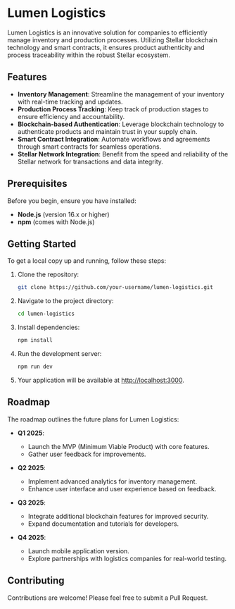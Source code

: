# Lumen Logistics

Lumen Logistics is an innovative solution for companies to efficiently manage inventory and production processes. Utilizing Stellar blockchain technology and smart contracts, it ensures product authenticity and process traceability within the robust Stellar ecosystem.

## Features

- **Inventory Management**: Streamline the management of your inventory with real-time tracking and updates.
- **Production Process Tracking**: Keep track of production stages to ensure efficiency and accountability.
- **Blockchain-based Authentication**: Leverage blockchain technology to authenticate products and maintain trust in your supply chain.
- **Smart Contract Integration**: Automate workflows and agreements through smart contracts for seamless operations.
- **Stellar Network Integration**: Benefit from the speed and reliability of the Stellar network for transactions and data integrity.

## Prerequisites

Before you begin, ensure you have installed:

- **Node.js** (version 16.x or higher)
- **npm** (comes with Node.js)

## Getting Started

To get a local copy up and running, follow these steps:

1. Clone the repository:
   ```bash
   git clone https://github.com/your-username/lumen-logistics.git
   ```
2. Navigate to the project directory:
   ```bash
   cd lumen-logistics
   ```
3. Install dependencies:
   ```bash
   npm install
   ```
4. Run the development server:
   ```bash
   npm run dev
   ```
5. Your application will be available at [http://localhost:3000](http://localhost:3000).

## Roadmap

The roadmap outlines the future plans for Lumen Logistics:

- **Q1 2025**: 
  - Launch the MVP (Minimum Viable Product) with core features.
  - Gather user feedback for improvements.

- **Q2 2025**: 
  - Implement advanced analytics for inventory management.
  - Enhance user interface and user experience based on feedback.

- **Q3 2025**: 
  - Integrate additional blockchain features for improved security.
  - Expand documentation and tutorials for developers.

- **Q4 2025**: 
  - Launch mobile application version.
  - Explore partnerships with logistics companies for real-world testing.

## Contributing

Contributions are welcome! Please feel free to submit a Pull Request.
